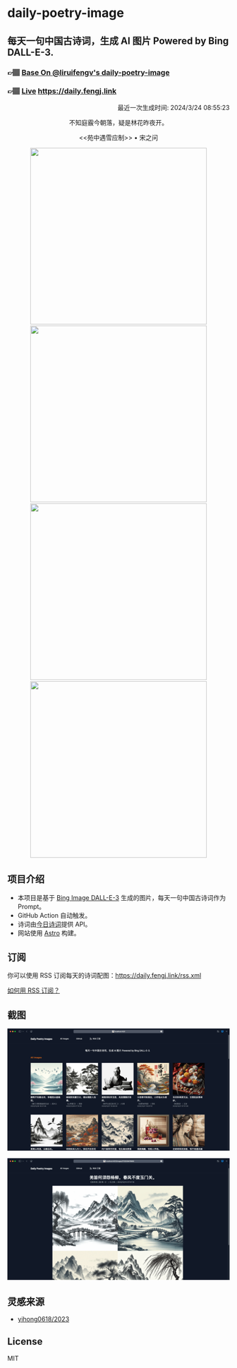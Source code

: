
# daily-poetry-image

## 每天一句中国古诗词，生成 AI 图片 Powered by Bing DALL-E-3.

### 👉🏽 [Base On @liruifengv's daily-poetry-image](https://github.com/liruifengv/daily-poetry-image)

### 👉🏽 [Live](https://daily.fengj.link) https://daily.fengj.link

<p align="right">
  最近一次生成时间: 2024/3/24 08:55:23
</p>
<p align="center">
不知庭霰今朝落，疑是林花昨夜开。
</p>
<p align="center">
<<苑中遇雪应制>> • 宋之问
</p>
<p align="center">
<img src="https://tse3.mm.bing.net/th/id/OIG2.a52ZV2xzolB7vX6dPzf_" height="400" width="400" />
<img src="https://tse1.mm.bing.net/th/id/OIG2.wQZdnyDacyo7i.7uw28U" height="400" width="400" />
<img src="https://tse4.mm.bing.net/th/id/OIG2.vm8F6nIYtqXgsLwnxWrh" height="400" width="400" />
<img src="https://tse3.mm.bing.net/th/id/OIG2.RNP_qEwOTNnHUsACR_JK" height="400" width="400" />
</p>

## 项目介绍

-   本项目是基于 [Bing Image DALL-E-3](https://www.bing.com/images/create) 生成的图片，每天一句中国古诗词作为 Prompt。
-   GitHub Action 自动触发。
-   诗词由[今日诗词](https://www.jinrishici.com/)提供 API。
-   网站使用 [Astro](https://astro.build) 构建。

## 订阅

你可以使用 RSS 订阅每天的诗词配图：https://daily.fengj.link/rss.xml

[如何用 RSS 订阅？](https://zhuanlan.zhihu.com/p/55026716)

## 截图

![图片列表](./screenshots/Snipaste_2023-12-28_21-00-26.png)

![图片详情](./screenshots/Snipaste_2023-12-28_21-00-53.png)

## 灵感来源

-   [yihong0618/2023](https://github.com/yihong0618/2023)

## License

MIT
